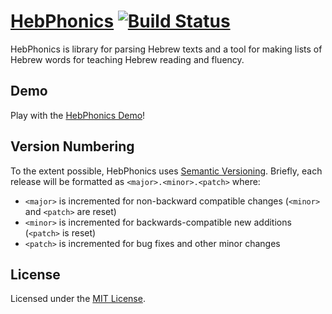 # [HebPhonics][demo] [![Build Status](https://secure.travis-ci.org/metaist/hebphonics.png)](http://travis-ci.org/metaist/hebphonics)

HebPhonics is library for parsing Hebrew texts and a tool for making lists
of Hebrew words for teaching Hebrew reading and fluency.

## Demo

Play with the [HebPhonics Demo][demo]!

## Version Numbering

To the extent possible, HebPhonics uses [Semantic Versioning][semver].
Briefly, each release will be formatted as `<major>.<minor>.<patch>` where:
  * `<major>` is incremented for non-backward compatible changes (`<minor>` and
    `<patch>` are reset)
  * `<minor>` is incremented for backwards-compatible new additions (`<patch>`
    is reset)
  * `<patch>` is incremented for bug fixes and other minor changes

## License
Licensed under the [MIT License][osi-mit].

[semver]: http://semver.org/
[demo]: http://metaist.com/hebphonics
[osi-mit]: http://opensource.org/licenses/MIT
